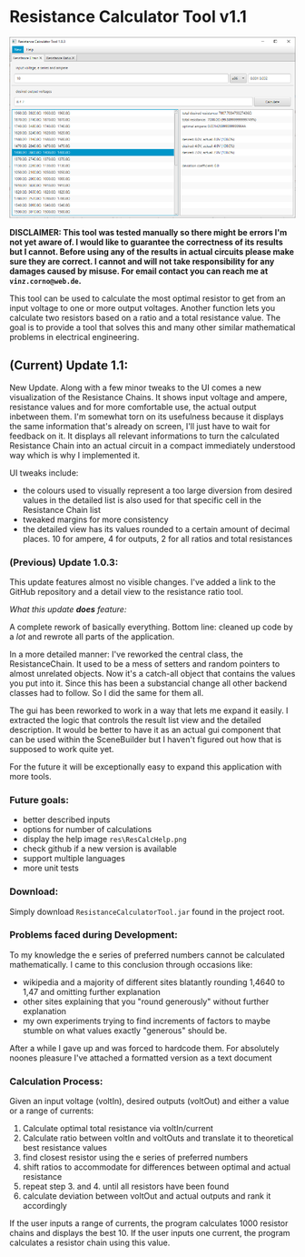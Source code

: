 # Resistance Calculator Tool v1.1

![Resistance Calculator Preview](res/ResCalcPreview.png "Resistance Chain Calculator displaying detailed information on a selected Resistance Chain") 

**DISCLAIMER: This tool was tested manually so there might be errors I'm not yet aware of. 
I would like to guarantee the correctness of its results but I cannot.
Before using any of the results in actual circuits please make sure they are correct. 
I cannot and will not take responsibility for any damages caused by misuse.
For email contact you can reach me at `vinz.corno@web.de`.** 

This tool can be used to calculate the most optimal resistor to get from an input voltage to one or more output voltages.
Another function lets you calculate two resistors based on a ratio and a total resistance value.
The goal is to provide a tool that solves this and many other similar mathematical problems in electrical engineering.

## (Current) Update 1.1:
New Update. Along with a few minor tweaks to the UI comes a new visualization of the Resistance Chains. 
It shows input voltage and ampere, resistance values and for more comfortable use, the actual output inbetween them.
I'm somewhat torn on its usefulness because it displays the same information that's already on screen, 
I'll just have to wait for feedback on it. 
It displays all relevant informations to turn the calculated Resistance Chain into an actual circuit in a compact immediately understood way
which is why I implemented it.

UI tweaks include:
- the colours used to visually represent a too large diversion from desired values in the detailed list is also used for that specific cell in the Resistance Chain list
- tweaked margins for more consistency
- the detailed view has its values rounded to a certain amount of decimal places. 10 for ampere, 4 for outputs, 2 for all ratios and total resistances

### (Previous) Update 1.0.3:
This update features almost no visible changes. I've added a link to the GitHub repository and a detail view to the resistance ratio tool.

*What this update* ***does*** *feature:*

A complete rework of basically everything. Bottom line: cleaned up code by a *lot* and rewrote all parts of the application.

In a more detailed manner: I've reworked the central class, the ResistanceChain. It used to be a mess of setters and random pointers to almost unrelated objects.
Now it's a catch-all object that contains the values you put into it. Since this has been a substancial change all other backend classes had to follow.
So I did the same for them all.

The gui has been reworked to work in a way that lets me expand it easily. I extracted the logic that controls the result list view
and the detailed description. It would be better to have it as an actual gui component that can be used within the SceneBuilder
but I haven't figured out how that is supposed to work quite yet. 

For the future it will be exceptionally easy to expand this application with more tools.

### Future goals:

- better described inputs
- options for number of calculations
- display the help image `res\ResCalcHelp.png`
- check github if a new version is available
- support multiple languages
- more unit tests

### Download:
Simply download `ResistanceCalculatorTool.jar` found in the project root.

### Problems faced during Development:
To my knowledge the e series of preferred numbers cannot be calculated mathematically. I came to this conclusion through occasions like:
  * wikipedia and a majority of different sites blatantly rounding 1,4640 to 1,47  and omitting further explanation
  * other sites explaining that you "round generously" without further explanation
  * my own experiments trying to find increments of factors to maybe stumble on what values exactly "generous" should be.

After a while I gave up and was forced to hardcode them. For absolutely noones pleasure I've attached a formatted version as a text document

### Calculation Process:
Given an input voltage (voltIn), desired outputs (voltOut) and either a value or a range of currents:

1. Calculate optimal total resistance via voltIn/current
2. Calculate ratio between voltIn and voltOuts and translate it to theoretical best resistance values
3. find closest resistor using the e series of preferred numbers
4. shift ratios to accommodate for differences between optimal and actual resistance
5. repeat step 3. and 4. until all resistors have been found
6. calculate deviation between voltOut and actual outputs and rank it accordingly

If the user inputs a range of currents, the program calculates 1000 resistor chains and displays the best 10.
If the user inputs one current, the program calculates a resistor chain using this value.

